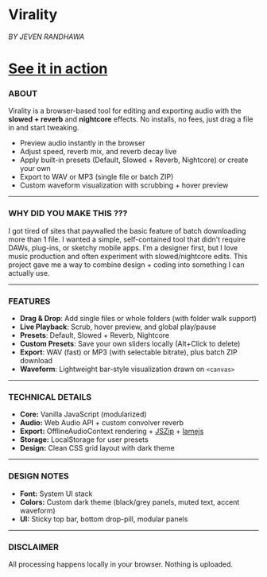 # Virality
_BY JEVEN RANDHAWA_

# [See it in action](https://jevendev.github.io/Virality/)

### ABOUT
Virality is a browser-based tool for editing and exporting audio with the **slowed + reverb** and **nightcore** effects. No installs, no fees, just drag a file in and start tweaking.

*  Preview audio instantly in the browser
*  Adjust speed, reverb mix, and reverb decay live
*  Apply built-in presets (Default, Slowed + Reverb, Nightcore) or create your own
*  Export to WAV or MP3 (single file or batch ZIP)
*  Custom waveform visualization with scrubbing + hover preview

---

### WHY DID YOU MAKE THIS ???
I got tired of sites that paywalled the basic feature of batch downloading more than 1 file. I wanted a simple, self-contained tool that didn’t require DAWs, plug-ins, or sketchy mobile apps. I’m a designer first, but I love music production and often experiment with slowed/nightcore edits. This project gave me a way to combine design + coding into something I can actually use.

---

### FEATURES
* **Drag & Drop**: Add single files or whole folders (with folder walk support)
* **Live Playback**: Scrub, hover preview, and global play/pause
* **Presets**: Default, Slowed + Reverb, Nightcore
* **Custom Presets**: Save your own sliders locally (Alt+Click to delete)
* **Export**: WAV (fast) or MP3 (with selectable bitrate), plus batch ZIP download
* **Waveform**: Lightweight bar-style visualization drawn on `<canvas>`

---

### TECHNICAL DETAILS
* **Core:** Vanilla JavaScript (modularized)
* **Audio:** Web Audio API + custom convolver reverb
* **Export:** OfflineAudioContext rendering + [JSZip](https://stuk.github.io/jszip/) + [lamejs](https://github.com/zhuker/lamejs)
* **Storage:** LocalStorage for user presets
* **Design:** Clean CSS grid layout with dark theme

---

### DESIGN NOTES
* **Font:** System UI stack
* **Colors:** Custom dark theme (black/grey panels, muted text, accent waveform)
* **UI:** Sticky top bar, bottom drop-pill, modular panels

---

### DISCLAIMER
All processing happens locally in your browser. Nothing is uploaded.
